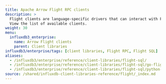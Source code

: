 ```yaml
---
title: Apache Arrow Flight RPC clients
description: >
  Flight clients are language-specific drivers that can interact with Flight servers using the Arrow in-memory format and the Flight RPC framework.
  View the list of available clients.
weight: 30
menu:
  influxdb3_enterprise:
    name: Arrow Flight clients
    parent: Client libraries
influxdb3/enterprise/tags: [client libraries, Flight RPC, Flight SQL]
aliases:
  - /influxdb3/enterprise/reference/client-libraries/flight-sql/
  - /influxdb3/enterprise/reference/client-libraries/flight-sql/go-flightsql/
  - /influxdb3/enterprise/reference/client-libraries/flight-sql/python-flightsql-dbapi/
source: /shared/influxdb-client-libraries-reference/flight/_index.md
---
```


<!-- The content for this page is at
// SOURCE content/shared/influxdb-client-libraries-reference/flight/_index.md
-->